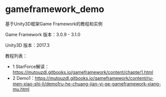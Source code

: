 # gameframework_demo
基于Unity3D框架Game Framework的教程和实例

Game Framework 版本：3.0.9 - 3.1.0

Unity3D 版本：2017.3

教程列表：
 - 1 StarForce解读：https://mutouzdl.gitbooks.io/gameframework/content/chapter1.html
 - 2 Demo1：https://mutouzdl.gitbooks.io/gameframework/content/ru-men-xiao-shi-li/demo1ru-he-chuang-jian-yi-ge-gameframework-xiang-mu.html
